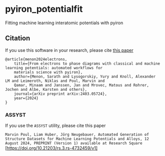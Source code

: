 # pyiron_potentialfit
Fitting machine learning interatomic potentials with pyiron

## Citation

If you use this software in your research, please cite [this paper](https://arxiv.org/pdf/2403.05724.pdf)

```
@article{menon2024electrons,
    title={From electrons to phase diagrams with classical and machine learning potentials: automated workflows for
    materials science with pyiron},
    author={Menon, Sarath and Lysogorskiy, Yury and Knoll, Alexander LM and Leimeroth, Niklas and Poul, Marvin and
    Qamar, Minaam and Janssen, Jan and Mrovec, Matous and Rohrer, Jochen and Albe, Karsten and others},
    journal={arXiv preprint arXiv:2403.05724},
    year={2024}
}
```

### ASSYST

If you use the `ASSYST` utility, please cite this paper

`Marvin Poul, Liam Huber, Jörg Neugebauer, Automated Generation of Structure Datasets for Machine Learning Potentials and Alloys, 12 August 2024, PREPRINT (Version 1) available at Research Square` [https://doi.org/10.21203/rs.3.rs-4732459/v1]
